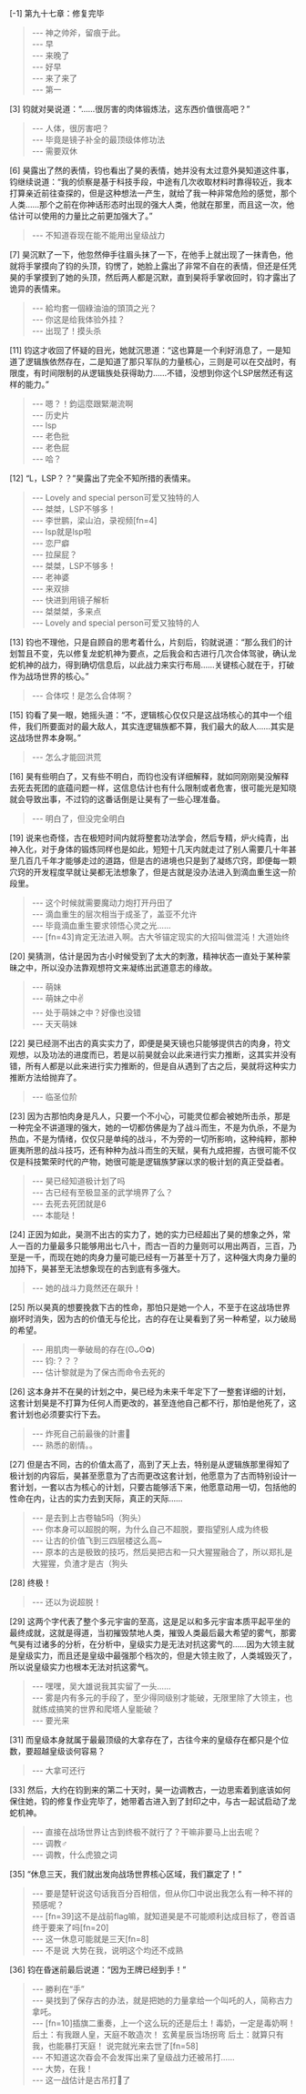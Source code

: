 
[-1] 第九十七章：修复完毕
>--- 神之帅斧，留痕于此。<br>
>--- 早<br>
>--- 来晚了<br>
>--- 好早<br>
>--- 来了来了<br>
>--- 第一<br>

[3] 钧就对昊说道：“……很厉害的肉体锻炼法，这东西价值很高吧？”
>--- 人体，很厉害吧？<br>
>--- 毕竟是镜子补全的最顶级体修功法<br>
>--- 需要双休<br>

[6] 昊露出了然的表情，钧也看出了昊的表情，她并没有太过意外昊知道这件事，钧继续说道：“我的侦察是基于科技手段，中途有几次收取材料时靠得较近，我本打算亲近前往查探的，但是这种想法一产生，就给了我一种非常危险的感觉，那个人类……那个之前在你神话形态时出现的强大人类，他就在那里，而且这一次，他估计可以使用的力量比之前更加强大了。”
>--- 不知道昋现在能不能用出皇级战力<br>

[7] 昊沉默了一下，他忽然伸手往眉头抹了一下，在他手上就出现了一抹青色，他就将手掌摸向了钧的头顶，钧愣了，她脸上露出了非常不自在的表情，但还是任凭昊的手掌摸到了她的头顶，然后两人都是沉默，直到昊将手掌收回时，钧才露出了诡异的表情来。
>--- 給均套一個綠油油的頭頂之光？<br>
>--- 你这是给我体验外挂？<br>
>--- 出现了！摸头杀<br>

[11] 钧这才收回了怀疑的目光，她就沉思道：“这也算是一个利好消息了，一是知道了逻辑族依然存在，二是知道了那只军队的力量核心，三则是可以在交战时，有限度，有时间限制的从逻辑族处获得助力……不错，没想到你这个LSP居然还有这样的能力。”
>--- 嗯？！鈞這麼跟緊潮流啊<br>
>--- 历史片<br>
>--- lsp<br>
>--- 老色批<br>
>--- 老色屁<br>
>--- 哈？<br>

[12] “L，LSP？？”昊露出了完全不知所措的表情来。
>--- Lovely and special person可爱又独特的人<br>
>--- 桀桀，LSP不够多！<br>
>--- 李世鹏，梁山泊，录视频[fn=4]<br>
>--- lsp就是lsp啦<br>
>--- 恋尸癖<br>
>--- 拉屎屁？<br>
>--- 桀桀，LSP不够多！<br>
>--- 老神婆<br>
>--- 来双排<br>
>--- 快进到用镜子解析<br>
>--- 桀桀桀，多来点<br>
>--- Lovely and special person可爱又独特的人<br>

[13] 钧也不理他，只是自顾自的思考着什么，片刻后，钧就说道：“那么我们的计划暂且不变，先以修复龙蛇机神为要点，之后我会和古进行几次合体驾驶，确认龙蛇机神的战力，得到确切信息后，以此战力来实行布局……关键核心就在于，打破作为战场世界的核心。”
>--- 合体哎！是怎么合体啊？<br>

[15] 钧看了昊一眼，她摇头道：“不，逻辑核心仅仅只是这战场核心的其中一个组件，我们所要面对的最大敌人，其实连逻辑族都不算，我们最大的敌人……其实是这战场世界本身啊。”
>--- 怎么才能回洪荒<br>

[16] 昊有些明白了，又有些不明白，而钧也没有详细解释，就如同刚刚昊没解释去死去死团的底蕴问题一样，这信息估计也有什么限制或者危害，很可能光是知晓就会导致出事，不过钧的这番话倒是让昊有了一些心理准备。
>--- 明白了，但没完全明白<br>

[19] 说来也奇怪，古在极短时间内就将整套功法学会，然后专精，炉火纯青，出神入化，对于身体的锻炼同样也是如此，短短十几天内就走过了别人需要几十年甚至几百几千年才能够走过的道路，但是古的进境也只是到了凝练穴窍，即便每一颗穴窍的开发程度早就让昊都无法想象了，但是古就是没办法进入到滴血重生这一阶段里。
>--- 这个时候就需要魔动力炮打开丹田了<br>
>--- 滴血重生的层次相当于成圣了，盖亚不允许<br>
>--- 毕竟滴血重生要求领悟心灵之光……<br>
>--- [fn=43]肯定无法进入啊。古大爷锚定现实的大招叫做混沌！大道始终<br>

[20] 昊猜测，估计是因为古小时候受到了太大的刺激，精神状态一直处于某种蒙昧之中，所以没办法靠观想符文来凝练出武道意志的缘故。
>--- 萌妹<br>
>--- 萌妹之中✌️<br>
>--- 处于萌妹之中？好像也没错<br>
>--- 天天萌妹<br>

[22] 昊已经测不出古的真实实力了，即便是昊天镜也只能够提供古的肉身，符文观想，以及功法的进度而已，若是以前昊就会以此来进行实力推断，这其实并没有错，所有人都是以此来进行实力推断的，但是自从遇到了古之后，昊就将这种实力推断方法给抛弃了。
>--- 临圣位阶<br>

[23] 因为古那怕肉身是凡人，只要一个不小心，可能灵位都会被她所击杀，那是一种完全不讲道理的强大，她的一切都仿佛是为了战斗而生，不是为仇杀，不是为热血，不是为情绪，仅仅只是单纯的战斗，不为旁的一切所影响，这种纯粹，那种匪夷所思的战斗技巧，还有种种为战斗而生的天赋，昊有九成把握，古很可能不仅仅是科技繁荣时代的产物，她很可能是逻辑族梦寐以求的极计划的真正受益者。
>--- 昊已经知道极计划了吗<br>
>--- 古已经有至极显圣的武学境界了么？<br>
>--- 去死去死团就是6<br>
>--- 本能哒！<br>

[24] 正因为如此，昊测不出古的实力了，她的实力已经超出了昊的想象之外，常人一百的力量最多只能够用出七八十，而古一百的力量则可以用出两百，三百，乃至是一千，而现在她的肉身力量可能已经有一万甚至十万了，这种强大肉身力量的加持下，昊甚至无法想象现在的古到底有多强大。
>--- 她的战斗力竟然还在飙升！<br>

[25] 所以昊真的想要挽救下古的性命，那怕只是她一个人，不至于在这战场世界崩坏时消失，因为古的价值无与伦比，古的存在让昊看到了另一种希望，以力破局的希望。
>--- 用肌肉一拳破局的存在(ʘᴗʘ✿)<br>
>--- 钧:？？？<br>
>--- 估计黎就是为了保古而命令去死的<br>

[26] 这本身并不在昊的计划之中，昊已经为未来千年定下了一整套详细的计划，这套计划昊是不打算为任何人而更改的，甚至连他自己都不行，那怕是他死了，这套计划也必须要实行下去。
>--- 炸死自己前最後的計畫🤣<br>
>--- 熟悉的剧情。。<br>

[27] 但是古不同，古的价值太高了，高到了天上去，特别是从逻辑族那里得知了极计划的内容后，昊甚至愿意为了古而更改这套计划，他愿意为了古而特别设计一套计划，一套以古为核心的计划，只要古能够活下来，他愿意动用一切，包括他的性命在内，让古的实力去到天际，真正的天际……
>--- 是去到上古卷轴5吗（狗头）<br>
>--- 你本身可以超脱的啊，为什么自己不超脱，要指望别人成为终极<br>
>--- 让古的价值飞到三四层楼这么高~<br>
>--- 原本的古是极致的技巧，然后昊把古和一只大猩猩融合了，所以郑扎是大猩猩，负渣才是古（狗头<br>

[28] 终极！
>--- 还以为说超脱！<br>

[29] 这两个字代表了整个多元宇宙的至高，这是足以和多元宇宙本质平起平坐的最终成就，这就是得道，当初摧毁禁地人类，摧毁人类最后最大希望的雾气，那雾气昊有过诸多的分析，在分析中，皇级实力是无法对抗这雾气的……因为大领主就是皇级实力，而且还是皇级中最强那个档次的，但是大领主败了，人类城毁灭了，所以说皇级实力也根本无法对抗这雾气。
>--- 嘿嘿，吴大雄说我其实留了一头……<br>
>--- 雾是内有多元的手段了，至少得同级别才能破，无限里除了大领主，也就练成搞笑的世界和爬塔人皇能破？<br>
>--- 要光来<br>

[31] 而皇级本身就属于最最顶级的大拿存在了，古往今来的皇级存在都只是个位数，要超越皇级谈何容易？
>--- 大拿可还行<br>

[33] 然后，大约在钧到来的第二十天时，昊一边调教古，一边思索着到底该如何保住她，钧的修复作业完毕了，她带着古进入到了封印之中，与古一起试启动了龙蛇机神。
>--- 直接在战场世界让古到终极不就行了？干嘛非要马上出去呢？<br>
>--- 调教♂<br>
>--- 调教，什么虎狼之词<br>

[35] “休息三天，我们就出发向战场世界核心区域，我们赢定了！”
>--- 要是楚轩说这句话我百分百相信，但从你囗中说出我怎么有一种不祥的预感呢？<br>
>--- [fn=39]这不是战前flag嘛，就知道昊是不可能顺利达成目标了，卷首语终于要来了吗[fn=20]<br>
>--- 这一休息可能就是三天[fn=8]<br>
>--- 不是说 大势在我，说明这个均还不成熟<br>

[36] 钧在昏迷前最后说道：“因为王牌已经到手！”
>--- 勝利在“手”<br>
>--- 昊找到了保存古的办法，就是把她的力量拿给一个叫吒的人，简称古力拿吒。<br>
>--- [fn=10]插旗二重奏，上一个这么玩的还是后土！毒奶，一定是毒奶啊！
后土：有我跟人皇，天庭不敢造次！
玄黄星辰当场拐弯
后土：就算只有我，也能暴打天庭！
说完就光来去世了[fn=58]<br>
>--- 不知道这次昋会不会发挥出来了皇级战力还被吊打……<br>
>--- 大势，在我！<br>
>--- 这一战估计是古吊打👻了<br>

